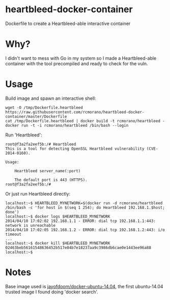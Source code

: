 heartbleed-docker-container
===========================

Dockerfile to create a Heartbleed-able interactive container

Why?
=======

I didn't want to mess with Go in my system so I made a Heartbleed-able container with the tool precompiled and ready to check for the vuln.

Usage
=====

Build image and spawn an interactive shell:

```
wget -O /tmp/Dockerfile.heartbleed https://raw.githubusercontent.com/rcmorano/heartbleed-docker-container/master/Dockerfile
cat /tmp/Dockerfile.heartbleed | docker build -t rcmorano/heartbleed -
docker run -t -i rcmorano/heartbleed /bin/bash --login
```

Run 'Heartbleed':

```
root@f3a2fa2eef5b:/# Heartbleed 
This is a tool for detecting OpenSSL Heartbleed vulnerability (CVE-2014-0160).

Usage:

	Heartbleed server_name(:port)
	
	The default port is 443 (HTTPS).
root@f3a2fa2eef5b:/# 
```

Or just run Heartbleed directly:

```
localhost:~$ HEARTBLEED_MYNETWORK=$(docker run -d rcmorano/heartbleed /bin/bash -c 'for host in $(seq 1 254); do Heartbleed 192.168.1.$host; done')
localhost:~$ docker logs $HEARTBLEED_MYNETWORK
2014/04/10 17:02:02 192.168.1.1 - ERROR: dial tcp 192.168.1.1:443: network is unreachable
2014/04/10 17:02:05 192.168.1.2 - ERROR: dial tcp 192.168.1.2:443: i/o timeout
...
localhost:~$ docker kill $HEARTBLEED_MYNETWORK
02463beb56161548636452b517e04b7e18237aa9c3986db6cae0e1443ee96a88
localhost:~$
```

Notes
=====

Base image used is [jayofdoom/docker-ubuntu-14.04](https://github.com/jayofdoom/docker-ubuntu-14.04), the first ubuntu-14.04 trusted image I found doing 'docker search'.

